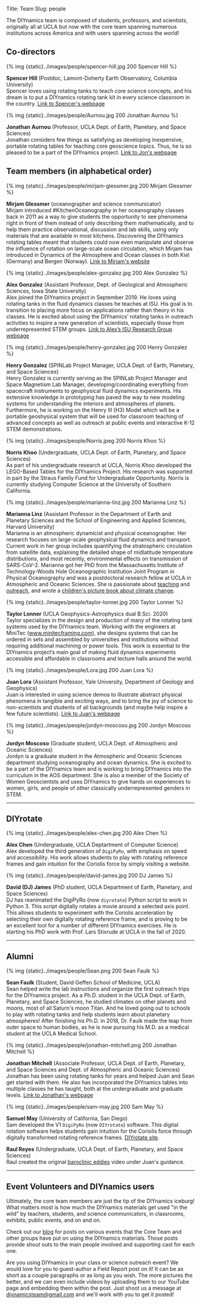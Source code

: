 Title: Team
Slug: people

The DIYnamics team is composed of students, professors, and
scientists, originally all at UCLA but now with the core team spanning
numerous institutions across America and with users spanning across
the world!

## Co-directors

{% img {static}../images/people/spencer-hill.jpg 200 Spencer Hill %}

**Spencer Hill** (Postdoc, Lamont-Doherty Earth Observatory, Columbia
University)<br>Spencer loves using rotating tanks to teach core
science concepts, and his dream is to put a DIYnamics rotating tank
kit in every science classroom in the country. [Link to Spencer's
webpage](http://www.ldeo.columbia.edu/~shill)

{% img {static}../images/people/Aurnou.jpg 200 Jonathan Aurnou %}

**Jonathan Aurnou** (Professor, UCLA Dept. of Earth, Planetary, and
Space Sciences)<br>Jonathan considers few things as satisfying as
developing inexpensive, portable rotating tables for teaching core
geoscience topics.  Thus, he is so pleased to be a part of the
DIYnamics project. [Link to Jon's
webpage](http://epss.ucla.edu/people/faculty/543/)


## Team members (in alphabetical order)

{% img {static}../images/people/mirjam-glessmer.jpg 200 Mirjam Glessmer %}

**Mirjam Glessmer** (oceanographer and science communicator)<br>
Mirjam introduced #KitchenOceanography in her oceanography classes
back in 2011 as a way to give students the opportunity to see
phenomena right in front of them instead of only describing them
mathematically, and to help them practice observational, discussion
and lab skills, using only materials that are available in most
kitchens. Discovering the DIYnamics rotating tables meant that
students could now even manipulate and observe the influence of
rotation on large-scale ocean circulation, which Mirjam has introduced
in Dynamics of the Atmosphere and Ocean classes in both Kiel (Germany)
and Bergen (Norway).  [Link to Mirjam's
website](https://mirjamglessmer.com/)

{% img {static}../images/people/alex-gonzalez.jpg 200 Alex Gonzalez %}

**Alex Gonzalez** (Assistant Professor, Dept. of Geological and
Atmospheric Sciences, Iowa State University)<br> Alex joined the
DIYnamics project in September 2019. He loves using rotating tanks in
the fluid dynamics classes he teaches at ISU. His goal is to
transition to placing more focus on applications rather than theory in
his classes. He is excited about using the DIYnamics’ rotating tanks
in outreach activities to inspire a new generation of scientists,
especially those from underrepresented STEM groups. [Link to Alex’s
ISU Research Group webpage](https://tad.ge-at.iastate.edu/)


{% img {static}../images/people/henry-gonzalez.jpg 200 Henry Gonzalez %}

**Henry Gonzalez** (SPINLab Project Manager, UCLA Dept. of Earth,
Planetary, and Space Sciences)<br>Henry Gonzalez is currently serving as
the SPINLab Project Manager and Space Magnetism Lab Manager,
developing/coordinating everything from spacecraft instruments to
geophysical fluid dynamics experiments.  His extensive knowledge in
prototyping has paved the way to new modeling systems for
understanding the interiors and atmospheres of planets.  Furthermore,
he is working on the Henry III (H3) Model which will be a portable
geoshysical system that will be used for classroom teaching of
advanced concepts as well as outreach at public events and interactive
K-12 STEM demonstrations.

{% img {static}../images/people/Norris.jpeg 200 Norris Khoo %}

**Norris Khoo** (Undergraduate, UCLA Dept. of Earth, Planetary, and
Space Sciences)<br>As part of his undergraduate research at UCLA,
Norris Khoo developed the LEGO-Based Tables for the DIYnamics
Project. His research was supported in part by the Straus Family Fund
for Undergraduate Opportunity. Norris is currently studying Computer
Science at the University of Southern California.

{% img {static}../images/people/marianna-linz.jpg 200 Marianna Linz %}

**Marianna Linz** (Assistant Professor in the Department of Earth and
Planetary Sciences and the School of Engineering and Applied Sciences,
Harvard University) <br> Marianna is an atmospheric dynamicist and
physical oceanographer. Her research focuses on large-scale
geophysical fluid dynamics and transport. Current work in her group
includes quantifying the stratospheric circulation from satellite
data, explaining the detailed shape of midlatitude temperature
distributions, and most recently, environmental effects on
transmission of SARS-CoV-2. Marianna got her PhD from the
Massachusetts Institute of Technology-Woods Hole Oceanographic
Institution Joint Program in Physical Oceanography and was a
postdoctoral research fellow at UCLA in Atmospheric and Oceanic
Sciences. She is passionate about
[teaching](https://www.seas.harvard.edu/news/2019/12/studying-storm)
and [outreach](https://www.scienceclubforgirls.org/), and wrote a
[children's picture book about climate
change](https://cbaillustration-lovelylittlethings.com/products/cool-for-you-picture-book).

{% img {static}../images/people/taylor-lonner.jpg 200 Taylor Lonner %}

**Taylor Lonner** (UCLA Geophysics-Astrophysics dual B.Sci. 2020) <br>
Taylor specializes in the design and production of many of the
rotating tank systems used by the DIYnamics team.  Working with the
engineers at MiniTec (www.minitecframing.com), she designs systems
that can be ordered in sets and assembled by universities and
institutions without requiring additional machining or power tools.
This work is essential to the DIYnamics project’s main goal of making
fluid dynamics experiments accessible and affordable in classrooms and
lecture halls around the world.

{% img {static}../images/people/Lora.jpg 200 Juan Lora %}

**Juan Lora** (Assistant Professor, Yale University, Department of
Geology and Geophysics)<br>Juan is interested in using science demos
to illustrate abstract physical phenomena in tangible and exciting
ways, and to bring the joy of science to non-scientists and students
of all backgrounds (and maybe help inspire a few future
scientists). [Link to Juan's
webpage](https://earth.yale.edu/people/juan-lora)

{% img {static}../images/people/jordyn-moscoso.jpg 200 Jordyn Moscoso %}

**Jordyn Moscoso** (Graduate student, UCLA Dept. of Atmospheric and
Oceanic Sciences)<br>Jordyn is a graduate student in the Atmospheric
and Oceanic Sciences department studying oceanography and ocean
dynamics. She is excited to be a part of the DIYnamics team and is
working to bring DIYnamics into the curriculum in the AOS
department. She is also a member of the Society of Women Geoscientsts
and uses DIYnamics to give hands on experiences to women, girls, and
people of other classically underrepresented genders in STEM.


---

## DIYrotate

{% img {static}../images/people/alex-chen.jpg 200 Alex Chen %}

**Alex Chen** (Undergraduate, UCLA Deptartment of Computer Science) <br>
Alex developed the third generation of `DigiPyRo`, with emphasis on speed and
accessibility. His work allows students to play with rotating reference frames
and gain intuition for the Coriolis force by simply visiting a website.


{% img {static}../images/people/david-james.jpg 200 DJ James %}

**David (DJ) James** (PhD student, UCLA Department of Earth,
Planetary, and Space Sciences) <br> DJ has reanimated the DigiPyRo
(now `diyrotate`) Python script to work in Python 3.  This script
digitally rotates a movie around a selected axis point.  This allows
students to experiment with the Coriolis acceleration by selecting
their own digitally rotating reference frame, and is proving to be an
excellent tool for a number of different DIYnamics exercises.  He is
starting his PhD work with Prof. Lars Stixrude at UCLA in the fall of
2020.


---

## Alumni

{% img {static}../images/people/Sean.png 200 Sean Faulk %}

**Sean Faulk** (Student, David Geffen School of Medicine,
UCLA)<br>Sean helped write the lab instructions and organize the first
outreach trips for the DIYnamics project.  As a Ph.D. student in the
UCLA Dept. of Earth, Planetary, and Space Sciences, he studied
climates on other planets and moons, most of all Saturn's moon Titan.
And he loved going out to schools to play with rotating tanks and help
students learn about planetary atmospheres!  After finishing his
Ph.D. in 2018, Dr. Faulk made the leap from outer space to human
bodies, as he is now pursuing his M.D. as a medical student at the
UCLA Medical School.


{% img {static}../images/people/jonathan-mitchell.png 200 Jonathan Mitchell %}

**Jonathan Mitchell** (Associate Professor, UCLA Dept. of Earth, Planetary,
and Space Sciences and Dept. of Atmospheric and Oceanic
Sciences)<br>Jonathan has been using rotating tanks for years and
helped Juan and Sean get started with them.  He also has incorporated
the DIYnamics tables into multiple classes he has taught, both at the
undergraduate and graduate levels.  [Link to
Jonathan's webpage](http://www2.ess.ucla.edu/~mitch/Home.html)


{% img {static}../images/people/sam-may.jpg 200 Sam May %}

**Samuel May** (University of California, San Diego) <br> Sam
developed the V1 `DigiPyRo` (now `DIYrotate`) software.  This digital
rotation software helps students gain intuition for the Coriolis force
through digitally transformed rotating reference frames.  [DIYrotate
site](https://github.com/DIYnamics/diyrotate).


**Raul Reyes** (Undergraduate, UCLA Dept. of Earth, Planetary, and
Space Sciences)<br>Raul created the original [baroclinic
eddies](https://www.youtube.com/watch?v=2nACitkIqNs) video under
Juan's guidance.

---

## Event Volunteers and DIYnamics users

Ultimately, the core team members are just the tip of the DIYnamics
iceburg!  What matters most is how much the DIYnamics materials get
used "in the wild" by teachers, students, and science communicators,
in classrooms, exhibits, public events, and on and on.

Check out our [blog](/pages/blog.html) for posts on various events
that the Core Team and other groups have put on using the DIYnamics
materials.  Those posts provide shout outs to the main people involved
and supporting cast for each one.

Are you using DIYnamics in your class or science outreach event?  We
would love for you to guest-author a Field Report post on it!  It can
be as short as a couple paragraphs or as long as you wish.  The more
pictures the better, and we can even include videos by uploading them
to our YouTube page and embedding them within the post.  Just shoot us
a message at [diynamicsteam@gmail.com](mailto:diynamicsteam@gmail.com)
and we'll work with you to get it posted!
